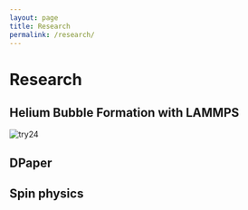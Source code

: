 ```yaml
---
layout: page
title: Research
permalink: /research/
---
```


# Research

## Helium Bubble Formation with LAMMPS

![try24](../images/diffusion_try24_5.gif)

## DPaper

## Spin physics
